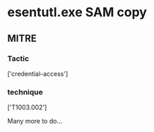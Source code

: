 # esentutl.exe SAM copy

## MITRE

### Tactic
['credential-access']

### technique
['T1003.002']

Many more to do...
